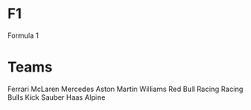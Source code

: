# F1
Formula 1 

# Teams
Ferrari 
McLaren
Mercedes
Aston Martin
Williams
Red Bull Racing 
Racing Bulls
Kick Sauber
Haas
Alpine


